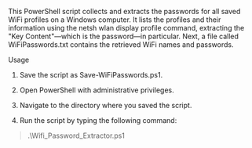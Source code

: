 This PowerShell script collects and extracts the passwords for all saved WiFi profiles on a Windows computer. It lists the profiles and their information using the netsh wlan display profile command, extracting the "Key Content"—which is the password—in particular. Next, a file called WiFiPasswords.txt contains the retrieved WiFi names and passwords.

Usage

1. Save the script as Save-WiFiPasswords.ps1.

2. Open PowerShell with administrative privileges.

3. Navigate to the directory where you saved the script.

4. Run the script by typing the following command:

> .\Wifi_Password_Extractor.ps1
